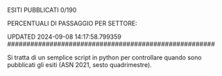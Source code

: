 ESITI PUBBLICATI 0/190 

PERCENTUALI DI PASSAGGIO PER SETTORE:

UPDATED 2024-09-08 14:17:58.799359
###################################################### 

Si tratta di un semplice script in python per controllare quando sono pubblicati gli esiti (ASN 2021, sesto quadrimestre).

